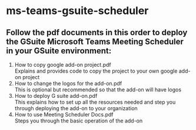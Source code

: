 # ms-teams-gsuite-scheduler

## Follow the pdf documents in this order to deploy the GSuite Microsoft Teams Meeting Scheduler in your GSuite environment:

<ol>
<li>How to copy google add-on project.pdf</li>
  Explains and provides code to copy the project to your own google add-on project  
  
<li>How to change the logos for the add-on.pdf</li>
  This is optional but recommended so that the add-on will have logos  
  
<li>How to deploy G suite add-on.pdf</li>
This explains how to set up all the resources needed and step you through deploying the add-on to your organization  

<li>How to use Meeting Scheduler Docs.pdf</li>
Steps you through the basic operation of the add-on

</ol>
